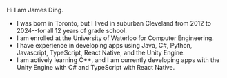 Hi I am James Ding.
- I was born in Toronto, but I lived in suburban Cleveland from 2012 to 2024--for all 12 years of grade school.
- I am enrolled at the University of Waterloo for Computer Engineering.
- I have experience in developing apps using Java, C#, Python, Javascript, TypeScript, React Native, and the Unity Engine.
- I am actively learning C++, and I am currently developing apps with the Unity Engine with C# and TypeScript with React Native. 

